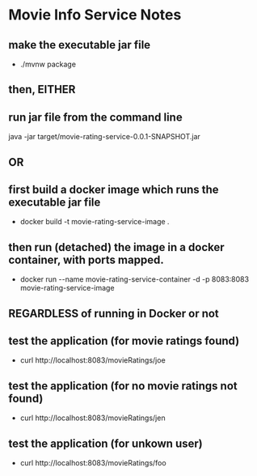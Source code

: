 # Movie Info Service Notes

## make the executable jar file
* ./mvnw package

## then, EITHER
## run jar file from the command line
java -jar target/movie-rating-service-0.0.1-SNAPSHOT.jar

## OR
## first build a docker image which runs the executable jar file
* docker build -t movie-rating-service-image .

## then run (detached) the image in a docker container, with ports mapped.
* docker run --name movie-rating-service-container -d -p 8083:8083 movie-rating-service-image 

## REGARDLESS of running in Docker or not

## test the application (for movie ratings found)
* curl http://localhost:8083/movieRatings/joe

## test the application (for no movie ratings not found)
* curl http://localhost:8083/movieRatings/jen

## test the application (for unkown user)
* curl http://localhost:8083/movieRatings/foo